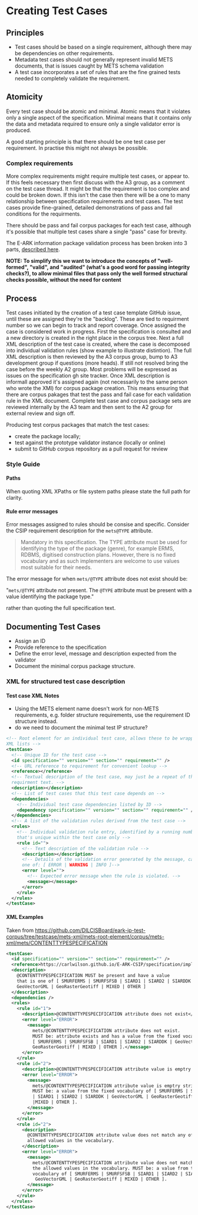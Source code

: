 Creating Test Cases
===================

Principles
----------
- Test cases should be based on a single requirement, although there may be
dependencies on other requirements.
- Metadata test cases should not generally represent invalid METS documents,
  that is issues caught by METS schema validation
- A test case incorporates a set of rules that are the fine grained tests needed
to completely validate the requirement.

Atomicity
---------
Every test case should be atomic and minimal. Atomic means that it violates only a single aspect of the specification. Minimal means that it contains only the data and metadata required to ensure only a single validator error is produced.

A good starting principle is that there should be one test case per
requirement. In practise this might not always be possible.

### Complex requirements
More complex requirements might require multiple test cases, or appear to. If
this feels necessary then first discuss with the A3 group, as a comment on the
test case thread. It might be that the requirement is too complex and could be
broken down. If this isn't the case then there  will be a one to many
relationship between specification requirements and test cases. The test cases
provide fine-grained, detailed demonstrations of pass and fail conditions for
the requirments.

There should be pass and fail corpus packages for each test case, although it's possible that multiple test cases share a single "pass" case for brevity.

The E-ARK information package validation process has been broken into 3 parts, [described here](VALIDATION.md).

**NOTE: To simplify this we want to introduce the concepts of "well-formed", "valid", and "audited" (what's a good word for passing integrity checks?), to allow minimal files that pass only the well formed structural checks possible, without the need for content**


Process
-------
Test cases initiated by the creation of a test case template GitHub issue, until these are assigned they're the "backlog". These are tied to requirment
number so we can begin to track and report coverage. Once assigned the case is considered work in progress. First the specification is consulted and a new
directory is created in the right place in the corpus tree. Next a full XML
description of the test case is created, where the case is decomposed into individual validation rules (show example to illustrate distintion). The full
XML description is then reviewed by the A3 corpus group, bump to A3 development group if questions (more heads). If still not resolved bring the
case before the weekly A2 group. Most problems will be expressed as issues on
the specification gh site tracker. Once XML description is informall approved it's assigned again (not necessarily to the same person who wrote the XMl) for corpus package creation. This means ensuring that there are corpus pakages that
test the pass and fail case for each validation rule in the XML document. Complete test case and corpus package sets are reviewed internally by the A3 team and then sent to the A2 group for external review and sign off.

Producing test corpus packages that match the test cases:
- create the package locally;
- test against the prototype validator instance (locally or online)
- submit to GitHub corpus repository as a pull request for review

### Style Guide

#### Paths
When quoting XML XPaths or file system paths please state the full path for
clarity.

#### Rule error messages
Error messages assigned to rules should be consise and specific. Consider the
CSIP requirement description for the `mets@TYPE` attribute.

> Mandatory in this specification. The TYPE attribute must be used for identifying the type of the package (genre), for example ERMS, RDBMS, digitised construction plans. However, there is no fixed vocabulary and as such implementers are welcome to use values most suitable for their needs.

The error message for when `mets/@TYPE` attribute does not exist should be:

"`mets/@TYPE` attribute not present. The `@TYPE` attribute must be present with a value identifying the package type."

rather than quoting the full specification text.

Documenting Test Cases
----------------------
- Assign an ID
- Provide reference to the specification
- Define the error level, message and description expected from the validator
- Document the minimal corpus package structure.

### XML for structured test case description

#### Test case XML Notes
- Using the METS element name doesn't work for non-METS requirements,
  e.g. folder structure requirements, use the requirement ID structure instead.
- do we need to document the minimal test IP structure?

```xml
<!-- Root element for an individual test case, allows these to be wrapped into
XML lists -->
<testCase>
  <!-- Unique ID for the test case -->
  <id specification="" version="" section="" requirement="" />
  <!-- URL reference to requirement for convenient lookup -->
  <reference></reference>
  <!-- Textual description of the test case, may just be a repeat of the
  requirment text. -->
  <description></description>
  <!-- List of test cases that this test case depends on -->
  <dependencies>
    <!-- Individual test case dependencies listed by ID -->
    <dependency specification="" version="" section="" requirement="" />
  </dependencies>
  <!-- A list of the validation rules derived from the test case -->
  <rules>
    <!-- Individual validation rule entry, identified by a running number
    that's unique within the test case only -->
    <rule id="">
      <!-- Text description of the validation rule -->
      <description></description>
      <!-- Details of the validation error generated by the message, can be
      one of: [ ERROR | WARNING | INFO ]-->
      <error level="">
        <!-- Expected error message when the rule is violated. -->
        <message></message>
      </error>
    </rule>
  </rules>
</testCase>
```

#### XML Examples

Taken from https://github.com/DILCISBoard/eark-ip-test-corpus/tree/testcase/mets-xml/mets-root-element/corpus/mets-xml/mets/CONTENTTYPESPECIFICATION
```xml
<testCase>
  <id specification="" version="" section="" requirement="" />
  <reference>https://carlwilson.github.io/E-ARK-CSIP/specification/implementation/metadata/#CSIP4</reference>
  <description>
    @CONTENTTYPESPECIFICATION MUST be present and have a value
    that is one of [ SMURFERMS | SMURFSFSB | SIARD1 | SIARD2 | SIARDDK |
    GeoVectorGML | GeoRasterGeotiff | MIXED | OTHER ]
  </description>
  <dependencies />
  <rules>
    <rule id="1">
      <description>@CONTENTTYPESPECIFICATION attribute does not exist</description>
      <error level="ERROR">
        <message>
          mets/@CONTENTTYPESPECIFICATION attribute does not exist.
          MUST be: attribute exists and has a value from the fixed vocabulary of
          [ SMURFERMS | SMURFSFSB | SIARD1 | SIARD2 | SIARDDK | GeoVectorGML |
          GeoRasterGeotiff | MIXED | OTHER ].</message>
      </error>
    </rule>
    <rule id="2">
      <description>@CONTENTTYPESPECIFICATION attribute value is emptry string</description>
      <error level="ERROR">
        <message>
          mets/@CONTENTTYPESPECIFICATION attribute value is emptry string.
          MUST be: a value from the fixed vocabulary of [ SMURFERMS | SMURFSFSB
          | SIARD1 | SIARD2 | SIARDDK | GeoVectorGML | GeoRasterGeotiff
          |MIXED | OTHER ].
        </message>
      </error>
    </rule>
    <rule id="2">
      <description>
        @CONTENTTYPESPECIFICATION attribute value does not match any of the
        allowed values in the vocabulary.
      </description>
      <error level="ERROR">
        <message>
          mets/@CONTENTTYPESPECIFICATION attribute value does not match any of
          the allowed values in the vocabulary. MUST be: a value from the fixed
          vocabulary of [ SMURFERMS | SMURFSFSB | SIARD1 | SIARD2 | SIARDDK |
           GeoVectorGML | GeoRasterGeotiff | MIXED | OTHER ].
        </message>
      </error>
    </rule>
  </rules>
</testCase>
```
